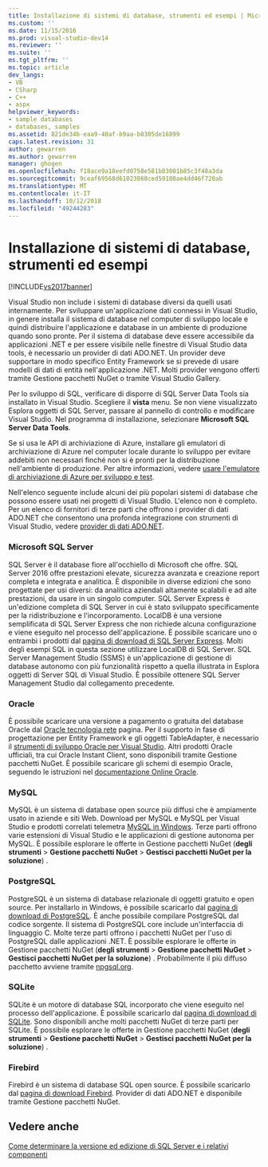 ```yaml
---
title: Installazione di sistemi di database, strumenti ed esempi | Microsoft Docs
ms.custom: ''
ms.date: 11/15/2016
ms.prod: visual-studio-dev14
ms.reviewer: ''
ms.suite: ''
ms.tgt_pltfrm: ''
ms.topic: article
dev_langs:
- VB
- CSharp
- C++
- aspx
helpviewer_keywords:
- sample databases
- databases, samples
ms.assetid: 821de34b-eaa9-40af-b9aa-b8305de16899
caps.latest.revision: 31
author: gewarren
ms.author: gewarren
manager: ghogen
ms.openlocfilehash: f18ace9a18eefd0758e581b83001b85c3f48a3da
ms.sourcegitcommit: 9ceaf69568d61023868ced59108ae4dd46f720ab
ms.translationtype: MT
ms.contentlocale: it-IT
ms.lasthandoff: 10/12/2018
ms.locfileid: "49244283"
---
```

# <a name="installing-database-systems-tools-and-samples"></a>Installazione di sistemi di database, strumenti ed esempi
[!INCLUDE[vs2017banner](../includes/vs2017banner.md)]

  
Visual Studio non include i sistemi di database diversi da quelli usati internamente. Per sviluppare un'applicazione dati connessi in Visual Studio, in genere installa il sistema di database nel computer di sviluppo locale e quindi distribuire l'applicazione e database in un ambiente di produzione quando sono pronte. Per il sistema di database deve essere accessibile da applicazioni .NET e per essere visibile nelle finestre di Visual Studio data tools, è necessario un provider di dati ADO.NET. Un provider deve supportare in modo specifico Entity Framework se si prevede di usare modelli di dati di entità nell'applicazione .NET.     Molti provider vengono offerti tramite Gestione pacchetti NuGet o tramite Visual Studio Gallery.  
  
 Per lo sviluppo di SQL, verificare di disporre di SQL Server Data Tools sia installato in Visual Studio. Scegliere il **vista** menu. Se non viene visualizzato Esplora oggetti di SQL Server, passare al pannello di controllo e modificare Visual Studio. Nel programma di installazione, selezionare **Microsoft SQL Server Data Tools**.  
  
 Se si usa le API di archiviazione di Azure, installare gli emulatori di archiviazione di Azure nel computer locale durante lo sviluppo per evitare addebiti non necessari finché non si è pronti per la distribuzione nell'ambiente di produzione. Per altre informazioni, vedere [usare l'emulatore di archiviazione di Azure per sviluppo e test](https://azure.microsoft.com/en-us/documentation/articles/storage-use-emulator/).  
  
 Nell'elenco seguente include alcuni dei più popolari sistemi di database che possono essere usati nei progetti di Visual Studio. L'elenco non è completo. Per un elenco di fornitori di terze parti che offrono i provider di dati ADO.NET che consentono una profonda integrazione con strumenti di Visual Studio, vedere [provider di dati ADO.NET](https://msdn.microsoft.com/library/dd363565.aspx).  
  
### <a name="microsoft-sql-server"></a>Microsoft SQL Server  
 SQL Server è il database fiore all'occhiello di Microsoft che offre. SQL Server 2016 offre prestazioni elevate, sicurezza avanzata e creazione report completa e integrata e analitica. È disponibile in diverse edizioni che sono progettate per usi diversi: da analitica aziendali altamente scalabili e ad alte prestazioni, da usare in un singolo computer. SQL Server Express è un'edizione completa di SQL Server in cui è stato sviluppato specificamente per la ridistribuzione e l'incorporamento.  LocalDB è una versione semplificata di SQL Server Express che non richiede alcuna configurazione e viene eseguito nel processo dell'applicazione. È possibile scaricare uno o entrambi i prodotti dal [pagina di download di SQL Server Express](https://www.microsoft.com/en-us/server-cloud/Products/sql-server-editions/sql-server-express.aspx).    Molti degli esempi SQL in questa sezione utilizzare LocalDB di SQL Server. SQL Server Management Studio (SSMS) è un'applicazione di gestione di database autonomo con più funzionalità rispetto a quella illustrata in Esplora oggetti di Server SQL di Visual Studio. È possibile ottenere SQL Server Management Studio dal collegamento precedente.  
  
### <a name="oracle"></a>Oracle  
 È possibile scaricare una versione a pagamento o gratuita del database Oracle dal [Oracle tecnologia rete](http://www.oracle.com/technetwork/database/enterprise-edition/downloads/index-092322.html) pagina. Per il supporto in fase di progettazione per Entity Framework e gli oggetti TableAdapter, è necessario il [strumenti di sviluppo Oracle per Visual Studio](http://www.oracle.com/technetwork/developer-tools/visual-studio/overview/index.html). Altri prodotti Oracle ufficiali, tra cui Oracle Instant Client, sono disponibili tramite Gestione pacchetti NuGet.  È possibile scaricare gli schemi di esempio Oracle, seguendo le istruzioni nel [documentazione Online Oracle](http://docs.oracle.com/cd/E11882_01/server.112/e10831/toc.htm).  
  
### <a name="mysql"></a>MySQL  
 MySQL è un sistema di database open source più diffusi che è ampiamente usato in aziende e siti Web. Download per MySQL e MySQL per Visual Studio e prodotti correlati telemetra [MySQL in Windows](http://www.mysql.com/why-mysql/windows/).  Terze parti offrono varie estensioni di Visual Studio e le applicazioni di gestione autonoma per MySQL. È possibile esplorare le offerte in Gestione pacchetti NuGet (**degli strumenti** > **Gestione pacchetti NuGet** > **Gestisci pacchetti NuGet per la soluzione**) .  
  
### <a name="postgresql"></a>PostgreSQL  
 PostgreSQL è un sistema di database relazionale di oggetti gratuito e open source. Per installarlo in Windows, è possibile scaricarlo dal [pagina di download di PostgreSQL](http://www.postgresql.org/download/windows/).  È anche possibile compilare PostgreSQL dal codice sorgente.  Il sistema di PostgreSQL core include un'interfaccia di linguaggio C. Molte terze parti offrono i pacchetti NuGet per l'uso di PostgreSQL dalle applicazioni .NET.  È possibile esplorare le offerte in Gestione pacchetti NuGet (**degli strumenti** > **Gestione pacchetti NuGet** > **Gestisci pacchetti NuGet per la soluzione**) . Probabilmente il più diffuso pacchetto avviene tramite [npgsql.org](http://www.npgsql.org).  
  
### <a name="sqlite"></a>SQLite  
 SQLite è un motore di database SQL incorporato che viene eseguito nel processo dell'applicazione. È possibile scaricarlo dal [pagina di download di SQLite](http://www.sqlite.org/download.html). Sono disponibili anche molti pacchetti NuGet di terze parti per SQLite. È possibile esplorare le offerte in Gestione pacchetti NuGet (**degli strumenti** > **Gestione pacchetti NuGet** > **Gestisci pacchetti NuGet per la soluzione**) .  
  
### <a name="firebird"></a>Firebird  
 Firebird è un sistema di database SQL open source. È possibile scaricarlo dal [pagina di download Firebird](http://firebirdsql.org/en/downloads/). Provider di dati ADO.NET è disponibile tramite Gestione pacchetti NuGet.  
  
## <a name="see-also"></a>Vedere anche  
 [Come determinare la versione ed edizione di SQL Server e i relativi componenti](http://support.microsoft.com/kb/321185)

